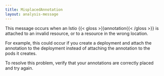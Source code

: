 ```yaml
---
title: MisplacedAnnotation
layout: analysis-message
---
```


This message occurs when an Istio {{< gloss >}}annotation{{< /gloss >}} is attached to an invalid resource,
or to a resource in the wrong location.

For example, this could occur if you create a deployment and attach the
annotation to the deployment instead of attaching the annotation to the pods it
creates.

To resolve this problem, verify that your annotations are correctly placed and
try again.

